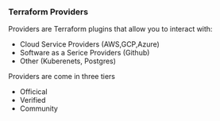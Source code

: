 ### Terraform Providers

Providers are Terraform plugins that allow you to interact with:

- Cloud Service Providers (AWS,GCP,Azure)
- Software as a Serice Providers (Github)
- Other (Kuberenets, Postgres)

Providers are come in three tiers
- Officical
- Verified
- Community